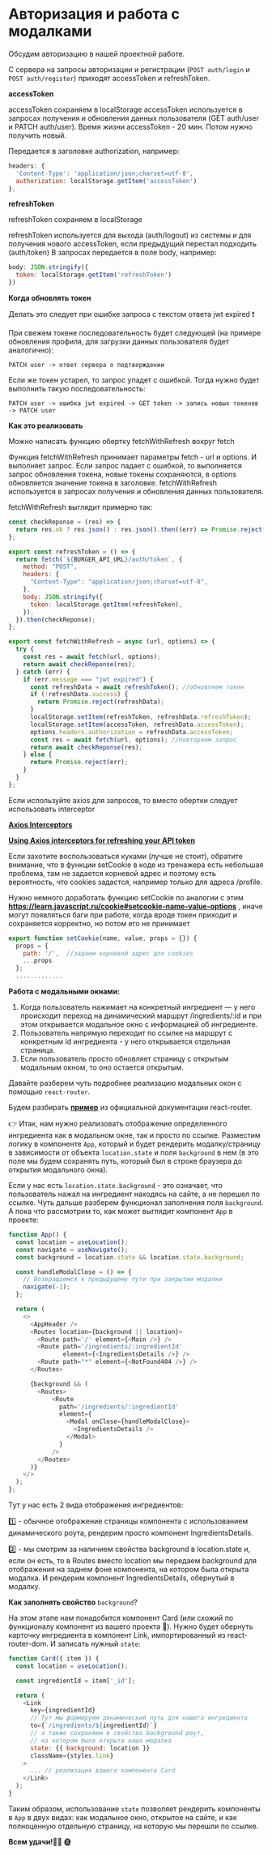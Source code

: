 # Авторизация и работа с модалками

Обсудим авторизацию в нашей проектной работе.

С сервера на запросы авторизации и регистрации (`POST auth/login` и `POST auth/register`) приходят accessToken и refreshToken.

**accessToken**

accessToken сохраняем в localStorage
accessToken используется в запросах получения и обновления данных пользователя (GET auth/user и PATCH auth/user). Время жизни accessToken - 20 мин. Потом нужно получить новый.

Передается в заголовке authorization, например:

```javascript
headers: {
  'Content-Type': 'application/json;charset=utf-8',
  authorization: localStorage.getItem('accessToken')
},
```

**refreshToken**

refreshToken сохраняем в localStorage

refreshToken используется для выхода (auth/logout) из системы и для получения нового accessToken, если предыдущий перестал подходить (auth/token)
В запросах передается в поле body, например:

```javascript
body: JSON.stringify({
  token: localStorage.getItem('refreshToken')
})
```

**Когда обновлять токен**

Делать это следует при ошибке запроса с текстом ответа jwt expired ❗

При свежем токене последовательность будет следующей (на примере обновления профиля, для загрузки данных пользователя будет аналогично):

```
PATCH user -> ответ сервера о подтверждении
```

Если же токен устарел, то запрос упадет с ошибкой. Тогда нужно будет выполнить такую последовательность:

```
PATCH user -> ошибка jwt expired -> GET token -> запись новых токенов -> PATCH user
```

**Как это реализовать**

Можно написать функцию обертку fetchWithRefresh вокруг fetch

Функция fetchWithRefresh принимает параметры fetch - url и options. И выполняет запрос. Если запрос падает с ошибкой, то выполняется запрос обновления токена, новые токены сохраняются, в options обновляется значение токена в заголовке. fetchWithRefresh используется в запросах получения и обновления данных пользователя.

fetchWithRefresh выглядит примерно так:

```javascript
const checkReponse = (res) => {
  return res.ok ? res.json() : res.json().then((err) => Promise.reject(err));
};

export const refreshToken = () => {
  return fetch(`${BURGER_API_URL}/auth/token`, {
    method: "POST",
    headers: {
      "Content-Type": "application/json;charset=utf-8",
    },
    body: JSON.stringify({
      token: localStorage.getItem(refreshToken),
    }),
  }).then(checkReponse);
};

export const fetchWithRefresh = async (url, options) => {
  try {
    const res = await fetch(url, options);
    return await checkReponse(res);
  } catch (err) {
    if (err.message === "jwt expired") {
      const refreshData = await refreshToken(); //обновляем токен
      if (!refreshData.success) {
        return Promise.reject(refreshData);
      }
      localStorage.setItem(refreshToken, refreshData.refreshToken);
      localStorage.setItem(accessToken, refreshData.accessToken);
      options.headers.authorization = refreshData.accessToken;
      const res = await fetch(url, options); //повторяем запрос
      return await checkReponse(res);
    } else {
      return Promise.reject(err);
    }
  }
};
```

Если используйте axios для запросов, то вместо обертки следует использовать interceptor

**[Axios Interceptors](https://github.com/axios/axios#interceptors)**

**[Using Axios interceptors for refreshing your API token](https://thedutchlab.com/blog/using-axios-interceptors-for-refreshing-your-api-token)**

Если захотите воспользоваться куками (лучше не стоит), обратите внимание, что в функции setCookie в коде из тренажера есть небольшая проблема, там не задается корневой адрес и поэтому есть вероятность, что cookies задастся, например только для адреса /profile.

Hужно немного доработать функцию setCookie по аналогии с этим **<https://learn.javascript.ru/cookie#setcookie-name-value-options>** , иначе могут появляться баги при работе, когда вроде токен приходит и сохраняется корректно, но потом его не принимает

```javascript
export function setCookie(name, value, props = {}) {
  props = {
    path: '/',  //задаем корневой адрес для cookies
    ...props
  };
  .............
```

**Работа с модальными окнами:**


1. Когда пользователь нажимает на конкретный ингредиент — у него происходит переход на динамический маршрут /ingredients/:id и при этом открывается модальное окно с информацией об ингредиенте.
2. Пользователь напрямую переходит по ссылке на маршрут с конкретным id ингредиента - у него открывается отдельная страница.
3. Если пользователь просто обновляет страницу с открытым модальным окном, то оно остается открытым.

Давайте разберем чуть подробнее реализацию модальных окон с помощью `react-router`.

Будем разбирать **[пример](https://github.com/remix-run/react-router/tree/dev/examples/modal)**  из официальной документации react-router.

👉 Итак, нам нужно реализовать отображение определенного ингредиента как в модальном окне, так и просто по ссылке. Разместим логику в компоненте `App`, который и будет рендерить модалку/страницу в зависимости от объекта `location.state` и поля `background` в нем (в это поле мы будем сохранять путь, который был в строке браузера до открытия модального окна).

Если у нас есть `location.state.background` - это означает, что пользователь нажал на ингредиент находясь на сайте, а не перешел по ссылке. Чуть дальше разберем функционал заполнения поля `background`. А пока что рассмотрим то, как может выглядит компонент `App` в проекте:

```javascript
function App() {
  const location = useLocation();
  const navigate = useNavigate();
  const background = location.state && location.state.background;

  const handleModalClose = () => {
    // Возвращаемся к предыдущему пути при закрытии модалки
    navigate(-1);
  };

  return (
    <>
      <AppHeader />
      <Routes location={background || location}>
        <Route path='/' element={<Main />} />
        <Route path='/ingredients/:ingredientId'
               element={<IngredientsDetails />} />
        <Route path="*" element={<NotFound404 />} />
      </Routes>

      {background && (
        <Routes>
	        <Route
	          path='/ingredients/:ingredientId'
	          element={
	            <Modal onClose={handleModalClose}>
	              <IngredientsDetails />
	            </Modal>
	          }
	        />
        </Routes>
      )}
    </>
  );
};
```

Тут у нас есть 2 вида отображения ингредиентов:

1️⃣ - обычное отображение страницы компонента с использованием динамического роута, рендерим просто компонент IngredientsDetails.

2️⃣ - мы смотрим за наличием свойства background в location.state и, если он есть, то в Routes вместо location мы передаем background для отображения на заднем фоне компонента, на котором была открыта модалка. И рендерим компонент IngredientsDetails, обернутый в модалку.

**Как заполнять свойство** `background`?

На этом этапе нам понадобится компонент Card (или схожий по функционалу компонент из вашего проекта 🙂). Нужно будет обернуть карточку ингредиента в компонент Link, импортированный из react-router-dom. И записать нужный `state`:

```javascript
function Card({ item }) {
  const location = useLocation();

  const ingredientId = item['_id'];

  return (
    <Link
      key={ingredientId}
      // Тут мы формируем динамический путь для нашего ингредиента
      to={`/ingredients/${ingredientId}`}
      // а также сохраняем в свойство background роут,
      // на котором была открыта наша модалка
      state: {{ background: location }}
      className={styles.link}
    >
      ... // реализация вашего компонента Card
    </Link>
  );
}
```

Таким образом, использование `state` позволяет рендерить компоненты в `App` в двух видах: как модальное окно, открытое на сайте, и как полноценную отдельную страницу, на которую мы перешли по ссылке.

**Всем удачи!🧑‍🔧 🌞**
